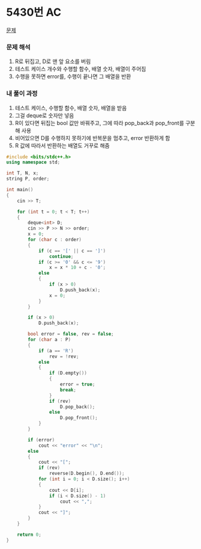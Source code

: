 # 5430번 AC

[문제](https://www.acmicpc.net/problem/5430)

### 문제 해석

1. R로 뒤집고, D로 맨 앞 요소를 버림
2. 테스트 케이스 개수와 수행할 함수, 배열 숫자, 배열이 주어짐
3. 수행을 못하면 error를, 수행이 끝나면 그 배열을 반환

### 내 풀이 과정

1. 테스트 케이스, 수행할 함수, 배열 숫자, 배열을 받음
2. 그걸 deque로 숫자만 넣음
3. R이 있다면 뒤집는 bool 값만 바꿔주고, 그에 따라 pop_back과 pop_front를 구분해 사용
4. 비어있으면 D를 수행하지 못하기에 반복문을 멈추고, error 반환하게 함
5. R 값에 따라서 반환하는 배열도 거꾸로 해줌

```c++
#include <bits/stdc++.h>
using namespace std;

int T, N, x;
string P, order;

int main()
{
    cin >> T;

    for (int t = 0; t < T; t++)
    {
        deque<int> D;
        cin >> P >> N >> order;
        x = 0;
        for (char c : order)
        {
            if (c == '[' || c == ']')
                continue;
            if (c >= '0' && c <= '9')
                x = x * 10 + c - '0';
            else
            {
                if (x > 0)
                    D.push_back(x);
                x = 0;
            }
        }

        if (x > 0)
            D.push_back(x);

        bool error = false, rev = false;
        for (char a : P)
        {
            if (a == 'R')
                rev = !rev;
            else
            {
                if (D.empty())
                {
                    error = true;
                    break;
                }
                if (rev)
                    D.pop_back();
                else
                    D.pop_front();
            }
        }

        if (error)
            cout << "error" << "\n";
        else
        {
            cout << "[";
            if (rev)
                reverse(D.begin(), D.end());
            for (int i = 0; i < D.size(); i++)
            {
                cout << D[i];
                if (i < D.size() - 1)
                    cout << ",";
            }
            cout << "]";
        }
    }

    return 0;
}
```
